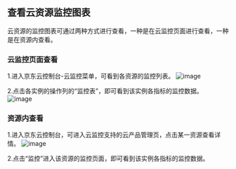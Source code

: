 ## 查看云资源监控图表
云资源的监控图表可通过两种方式进行查看，一种是在云监控页面进行查看，一种是在资源内查看。
### 云监控页面查看

1.进入京东云控制台-云监控菜单，可看到各资源的监控列表。
![image](https://raw.githubusercontent.com/jdcloudcom/cn/edit/image/Cloud-Monitor/yunziyuan/1.%E8%B5%84%E6%BA%90%E7%9B%91%E6%8E%A7.png)

2.点击各实例的操作列的“监控表”，即可看到该实例各指标的监控数据。
![image](https://raw.githubusercontent.com/jdcloudcom/cn/edit/image/Cloud-Monitor/yunziyuan/2.%E8%B5%84%E6%BA%90%E7%9B%91%E6%8E%A7.png)

### 资源内查看
1.进入京东云控制台，可进入云监控支持的云产品管理页，点击某一资源查看详情。
![image](https://raw.githubusercontent.com/jdcloudcom/cn/edit/image/Cloud-Monitor/yunziyuan/3.%E8%B5%84%E6%BA%90%E7%9B%91%E6%8E%A7.png)

2.点击“监控”进入该资源的监控页面，即可看到该实例各指标的监控数据。
